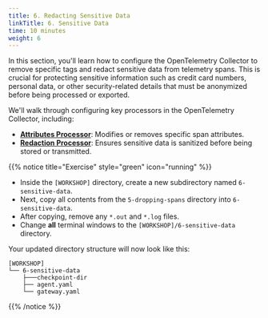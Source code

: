 ```yaml
---
title: 6. Redacting Sensitive Data
linkTitle: 6. Sensitive Data
time: 10 minutes
weight: 6
---
```


In this section, you'll learn how to configure the OpenTelemetry Collector to remove specific tags and redact sensitive data from telemetry spans. This is crucial for protecting sensitive information such as credit card numbers, personal data, or other security-related details that must be anonymized before being processed or exported.

We'll walk through configuring key processors in the OpenTelemetry Collector, including:

- **[Attributes Processor](https://github.com/open-telemetry/opentelemetry-collector-contrib/blob/main/processor/attributesprocessor/README.md)**: Modifies or removes specific span attributes.
- [**Redaction Processor**](https://github.com/open-telemetry/opentelemetry-collector-contrib/blob/main/processor/redactionprocessor/README.md): Ensures sensitive data is sanitized before being stored or transmitted.

{{% notice title="Exercise" style="green" icon="running" %}}

- Inside the `[WORKSHOP]` directory, create a new subdirectory named `6-sensitive-data`.
- Next, copy all contents from the `5-dropping-spans` directory into `6-sensitive-data`.
- After copying, remove any `*.out` and `*.log` files.
- Change **all** terminal windows to the `[WORKSHOP]/6-sensitive-data` directory.

Your updated directory structure will now look like this:

```text { title="Updated Directory Structure" }
[WORKSHOP]
└── 6-sensitive-data
    ├───checkpoint-dir
    ├── agent.yaml
    └── gateway.yaml
```

{{% /notice %}}
